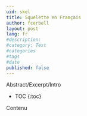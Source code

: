 ```yaml
---
uid: skel
title: Squelette en Français
author: fcerbell
layout: post
lang: fr
#description:
#category: Test
#categories
#tags
#date
published: false
---
```



Abstract/Excerpt/Intro

* TOC
{:toc}

Contenu


